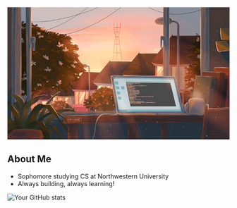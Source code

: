 <img src="./img.gif" width="600" height="300" />

##  About Me
- Sophomore studying CS at Northwestern University
- Always building, always learning!

<!-- ## 📫 Let's Connect! -->
<!-- [![LinkedIn](https://img.shields.io/badge/-LinkedIn-0077B5?style=flat-square&logo=linkedin&logoColor=white)](https://www.linkedin.com/in/aiden-lee11/) -->
<!-- [![Email](https://img.shields.io/badge/-Email-D14836?style=flat-square&logo=gmail&logoColor=white)](mailto:aidenlee2027@u.northwestern.edu) -->
<!-- [![YouTube](https://img.shields.io/badge/-Watch%20me%20learn%20every%20day!-FF0000?style=flat-square&logo=youtube&logoColor=white)](https://www.youtube.com/@aidencodes11) -->

<!-- ## 📊 GitHub Stats --> 
![Your GitHub stats](https://github-readme-stats-gray-psi-17.vercel.app/api?username=aiden-lee11&hide=issues&show_icons=true&theme=rose_pine)
